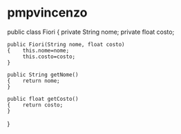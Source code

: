 # pmpvincenzo
public class  Fiori
{   private String nome;
	private float costo;
	
	public Fiori(String nome, float costo)
	{    this.nome=nome;
	     this.costo=costo;
	}
	
	public String getNome()
	{    return nome;
	}
	
	public float getCosto()
	{    return costo;
	}
}   
